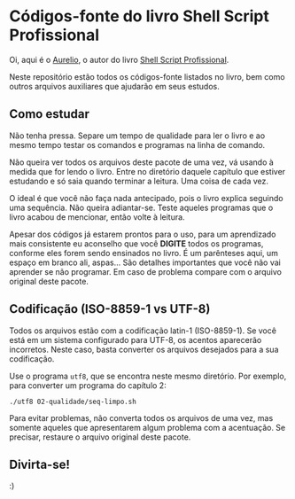 # Códigos-fonte do livro Shell Script Profissional

Oi, aqui é o [Aurelio](http://aurelio.net), o autor do livro [Shell Script Profissional](http://www.shellscript.com.br).

Neste repositório estão todos os códigos-fonte listados no livro, bem como outros arquivos auxiliares que ajudarão em seus estudos.


## Como estudar

Não tenha pressa. Separe um tempo de qualidade para ler o livro e ao mesmo tempo testar os comandos e programas na linha de comando.

Não queira ver todos os arquivos deste pacote de uma vez, vá usando à medida que for lendo o livro. Entre no diretório daquele capítulo que estiver estudando e só saia quando terminar a leitura. Uma coisa de cada vez.

O ideal é que você não faça nada antecipado, pois o livro explica seguindo uma sequência. Não queira adiantar-se. Teste aqueles programas que o livro acabou de mencionar, então volte à leitura.

Apesar dos códigos já estarem prontos para o uso, para um aprendizado mais consistente eu aconselho que você **DIGITE** todos os programas, conforme eles forem sendo ensinados no livro. É um parênteses aqui, um espaço em branco ali, aspas... São detalhes importantes que você não vai aprender se não programar. Em caso de problema compare com o arquivo original deste pacote.

## Codificação (ISO-8859-1 vs UTF-8)

Todos os arquivos estão com a codificação latin-1 (ISO-8859-1). Se você está em um sistema configurado para UTF-8, os acentos aparecerão incorretos. Neste caso, basta converter os arquivos desejados para a sua codificação.

Use o programa `utf8`, que se encontra neste mesmo diretório. Por exemplo, para converter um programa do capítulo 2:

    ./utf8 02-qualidade/seq-limpo.sh

Para evitar problemas, não converta todos os arquivos de uma vez, mas somente aqueles que apresentarem algum problema com a acentuação. Se precisar, restaure o arquivo original deste pacote.

## Divirta-se!

:)
